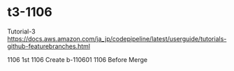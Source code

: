 # t3-1106
Tutorial-3
https://docs.aws.amazon.com/ja_jp/codepipeline/latest/userguide/tutorials-github-featurebranches.html

1106 1st
1106 Create b-110601
1106 Before Merge
